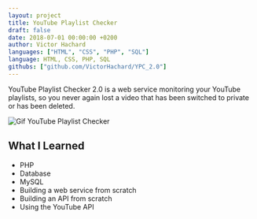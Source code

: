 ```yaml
---
layout: project
title: YouTube Playlist Checker
draft: false
date: 2018-07-01 00:00:00 +0200
author: Victor Hachard
languages: ["HTML", "CSS", "PHP", "SQL"]
language: HTML, CSS, PHP, SQL
githubs: ["github.com/VictorHachard/YPC_2.0"]
---
```


YouTube Playlist Checker 2.0 is a web service monitoring your YouTube playlists, so you never again lost a video that has been switched to private or has been deleted.

![Gif YouTube Playlist Checker]({{site.baseurl}}/res/ypc/sample.gif)

## What I Learned

- PHP
- Database
- MySQL
- Building a web service from scratch
- Building an API from scratch
- Using the YouTube API
